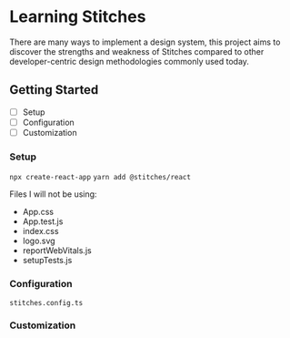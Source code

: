 # Learning Stitches

There are many ways to implement a design system, this project aims to discover the strengths and weakness of Stitches compared to other developer-centric design methodologies commonly used today.

## Getting Started

- [ ] Setup
- [ ] Configuration
- [ ] Customization

### Setup

`npx create-react-app`
`yarn add @stitches/react`

Files I will not be using:

- App.css
- App.test.js
- index.css
- logo.svg
- reportWebVitals.js
- setupTests.js

### Configuration

`stitches.config.ts`

### Customization
